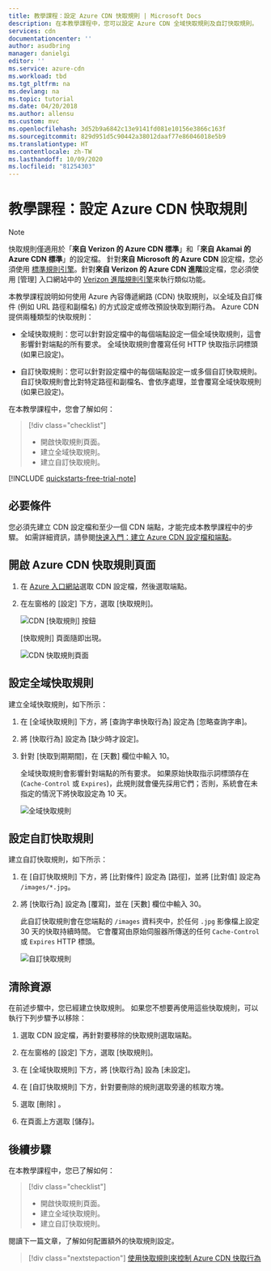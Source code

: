 ```yaml
---
title: 教學課程：設定 Azure CDN 快取規則 | Microsoft Docs
description: 在本教學課程中，您可以設定 Azure CDN 全域快取規則及自訂快取規則。
services: cdn
documentationcenter: ''
author: asudbring
manager: danielgi
editor: ''
ms.service: azure-cdn
ms.workload: tbd
ms.tgt_pltfrm: na
ms.devlang: na
ms.topic: tutorial
ms.date: 04/20/2018
ms.author: allensu
ms.custom: mvc
ms.openlocfilehash: 3d52b9a6842c13e9141fd081e10156e3866c163f
ms.sourcegitcommit: 829d951d5c90442a38012daaf77e86046018e5b9
ms.translationtype: HT
ms.contentlocale: zh-TW
ms.lasthandoff: 10/09/2020
ms.locfileid: "81254303"
---
```

# <a name="tutorial-set-azure-cdn-caching-rules"></a>教學課程：設定 Azure CDN 快取規則

> [!NOTE] 
> 快取規則僅適用於「**來自 Verizon 的 Azure CDN 標準**」和「**來自 Akamai 的 Azure CDN 標準**」的設定檔。 針對**來自 Microsoft 的 Azure CDN** 設定檔，您必須使用 [標準規則引擎](cdn-standard-rules-engine-reference.md)。針對**來自 Verizon 的 Azure CDN 進階**設定檔，您必須使用 [管理] 入口網站中的 [Verizon 進階規則引擎](cdn-rules-engine.md)來執行類似功能。
 

本教學課程說明如何使用 Azure 內容傳遞網路 (CDN) 快取規則，以全域及自訂條件 (例如 URL 路徑和副檔名) 的方式設定或修改預設快取到期行為。 Azure CDN 提供兩種類型的快取規則：
- 全域快取規則：您可以針對設定檔中的每個端點設定一個全域快取規則，這會影響針對端點的所有要求。 全域快取規則會覆寫任何 HTTP 快取指示詞標頭 (如果已設定)。

- 自訂快取規則：您可以針對設定檔中的每個端點設定一或多個自訂快取規則。 自訂快取規則會比對特定路徑和副檔名、會依序處理，並會覆寫全域快取規則 (如果已設定)。 

在本教學課程中，您會了解如何：
> [!div class="checklist"]
> - 開啟快取規則頁面。
> - 建立全域快取規則。
> - 建立自訂快取規則。

[!INCLUDE [quickstarts-free-trial-note](../../includes/quickstarts-free-trial-note.md)]

## <a name="prerequisites"></a>必要條件

您必須先建立 CDN 設定檔和至少一個 CDN 端點，才能完成本教學課程中的步驟。 如需詳細資訊，請參閱[快速入門：建立 Azure CDN 設定檔和端點](cdn-create-new-endpoint.md)。

## <a name="open-the-azure-cdn-caching-rules-page"></a>開啟 Azure CDN 快取規則頁面

1. 在 [Azure 入口網站](https://portal.azure.com)選取 CDN 設定檔，然後選取端點。

2. 在左窗格的 [設定] 下方，選取 [快取規則]。

   ![CDN [快取規則] 按鈕](./media/cdn-caching-rules/cdn-caching-rules-btn.png)

   [快取規則] 頁面隨即出現。

   ![CDN 快取規則頁面](./media/cdn-caching-rules/cdn-caching-rules-page.png)


## <a name="set-global-caching-rules"></a>設定全域快取規則

建立全域快取規則，如下所示：

1. 在 [全域快取規則] 下方，將 [查詢字串快取行為] 設定為 [忽略查詢字串]。

2. 將 [快取行為] 設定為 [缺少時才設定]。
       
3. 針對 [快取到期期間]，在 [天數] 欄位中輸入 10。

    全域快取規則會影響針對端點的所有要求。 如果原始快取指示詞標頭存在 (`Cache-Control` 或 `Expires`)，此規則就會優先採用它們；否則，系統會在未指定的情況下將快取設定為 10 天。 

    ![全域快取規則](./media/cdn-caching-rules/cdn-global-caching-rules.png)

## <a name="set-custom-caching-rules"></a>設定自訂快取規則

建立自訂快取規則，如下所示：

1. 在 [自訂快取規則] 下方，將 [比對條件] 設定為 [路徑]，並將 [比對值] 設定為 `/images/*.jpg`。
    
2. 將 [快取行為] 設定為 [覆寫]，並在 [天數] 欄位中輸入 30。
       
    此自訂快取規則會在您端點的 `/images` 資料夾中，於任何 `.jpg` 影像檔上設定 30 天的快取持續時間。 它會覆寫由原始伺服器所傳送的任何 `Cache-Control` 或 `Expires` HTTP 標頭。

    ![自訂快取規則](./media/cdn-caching-rules/cdn-custom-caching-rules.png)

    
## <a name="clean-up-resources"></a>清除資源

在前述步驟中，您已經建立快取規則。 如果您不想要再使用這些快取規則，可以執行下列步驟予以移除：
 
1. 選取 CDN 設定檔，再針對要移除的快取規則選取端點。

2. 在左窗格的 [設定] 下方，選取 [快取規則]。

3. 在 [全域快取規則] 下方，將 [快取行為] 設為 [未設定]。
 
4. 在 [自訂快取規則] 下方，針對要刪除的規則選取旁邊的核取方塊。

5. 選取 [刪除] 。

6. 在頁面上方選取 [儲存]。


## <a name="next-steps"></a>後續步驟

在本教學課程中，您已了解如何：

> [!div class="checklist"]
> - 開啟快取規則頁面。
> - 建立全域快取規則。
> - 建立自訂快取規則。

閱讀下一篇文章，了解如何配置額外的快取規則設定。

> [!div class="nextstepaction"]
> [使用快取規則來控制 Azure CDN 快取行為](cdn-caching-rules.md)



